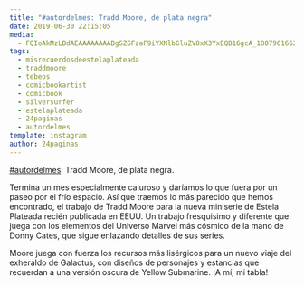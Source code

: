 ```yaml
---
title: "#autordelmes: Tradd Moore, de plata negra"
date: 2019-06-30 22:15:05
media: 
  - FQIoAkMzLBdAEAAAAAAAABgSZGFzaF9iYXNlbGluZV8xX3YxEQB16gcA_18079616626026849.mp4
tags: 
  - misrecuerdosdeestelaplateada
  - traddmoore
  - tebeos
  - comicbookartist
  - comicbook
  - silversurfer
  - estelaplateada
  - 24paginas
  - autordelmes
template: instagram
author: 24paginas
---
```


[#autordelmes](/tags/autordelmes): Tradd Moore, de plata negra.

Termina un mes especialmente caluroso y daríamos lo que fuera por un paseo por el frío espacio. Así que traemos lo más parecido que hemos encontrado, el trabajo de Tradd Moore para la nueva miniserie de Estela Plateada recién publicada en EEUU.
Un trabajo fresquisimo y diferente que juega con los elementos del Universo Marvel más cósmico de la mano de Donny Cates, que sigue enlazando detalles de sus series.

Moore juega con fuerza los recursos más lisérgicos para un nuevo viaje del exheraldo de Galactus, con diseños de personajes y estancias que recuerdan a una versión oscura de Yellow Submarine. ¡A mí, mi tabla!
